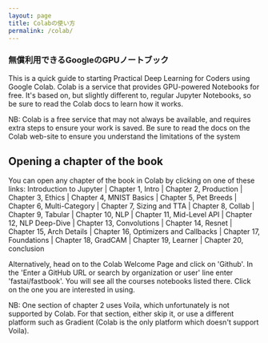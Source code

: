 ```yaml
---
layout: page
title: Colabの使い方
permalink: /colab/
---
```


### 無償利用できるGoogleのGPUノートブック

This is a quick guide to starting Practical Deep Learning for Coders using Google Colab. 
Colab is a service that provides GPU-powered Notebooks for free. 
It's based on, but slightly different to, regular Jupyter Notebooks, 
so be sure to read the Colab docs to learn how it works.

NB: Colab is a free service that may not always be available, 
and requires extra steps to ensure your work is saved. 
Be sure to read the docs on the Colab web-site to ensure you understand the limitations of the system

## Opening a chapter of the book

You can open any chapter of the book in Colab by clicking on one of these links: Introduction to Jupyter | Chapter 1, Intro | Chapter 2, Production | Chapter 3, Ethics | Chapter 4, MNIST Basics | Chapter 5, Pet Breeds | Chapter 6, Multi-Category | Chapter 7, Sizing and TTA | Chapter 8, Collab | Chapter 9, Tabular | Chapter 10, NLP | Chapter 11, Mid-Level API | Chapter 12, NLP Deep-Dive | Chapter 13, Convolutions | Chapter 14, Resnet | Chapter 15, Arch Details | Chapter 16, Optimizers and Callbacks | Chapter 17, Foundations | Chapter 18, GradCAM | Chapter 19, Learner | Chapter 20, conclusion

Alternatively, head on to the Colab Welcome Page and click on 'Github'. In the 'Enter a GitHub URL or search by organization or user' line enter 'fastai/fastbook'. You will see all the courses notebooks listed there. Click on the one you are interested in using.

NB: One section of chapter 2 uses Voila, which unfortunately is not supported by Colab. For that section, either skip it, or use a different platform such as Gradient (Colab is the only platform which doesn't support Voila).
